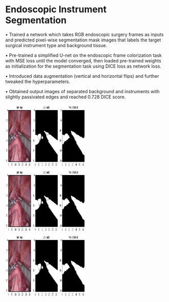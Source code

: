 # Endoscopic Instrument Segmentation


•	Trained a network which takes RGB endoscopic surgery frames as inputs and predicted pixel-wise segmentation mask images that labels the target surgical instrument type and background tissue. 

•	Pre-trained a simplified U-net on the endoscopic frame colorization task with MSE loss until the model converged, then loaded pre-trained weights as initialization for the segmentation task using DICE loss as network loss.

•	Introduced data augmentation (vertical and horizontal flips) and further tweaked the hyperparameters. 

•	Obtained output images of separated background and instruments with slightly passivated edges and reached 0.728 DICE score. 


<img width="250" height="200" src="https://github.com/ConnieZhu/Endoscopic-Instrument-Segmentation/blob/master/original.png" /> &nbsp; <img width="250" height="200" src="https://github.com/ConnieZhu/Endoscopic-Instrument-Segmentation/blob/master/label_mask.png" /> &nbsp; <img width="250" height="200" src="https://github.com/ConnieZhu/Endoscopic-Instrument-Segmentation/blob/master/output.png" />
